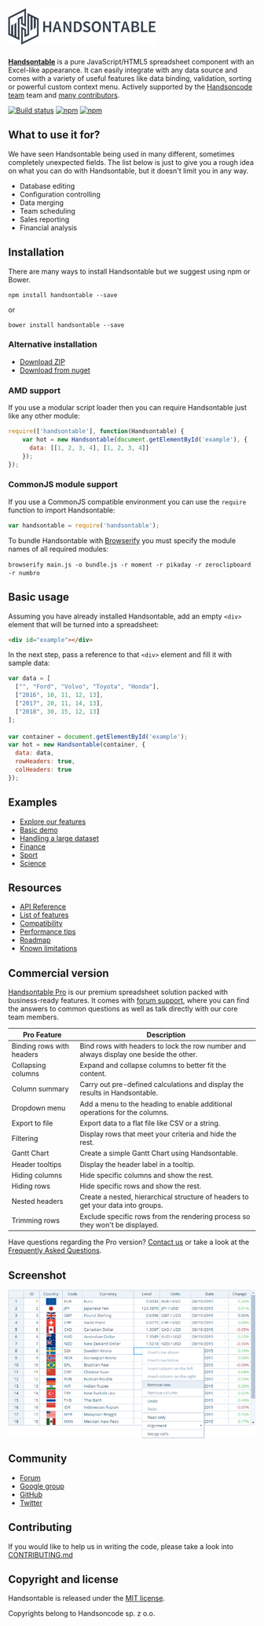 # [![Build Status](https://raw.githubusercontent.com/handsontable/static-files/master/Images/Logo/Handsontable/Handsontable-logo-300-74.png)](https://handsontable.com)

[**Handsontable**](https://handsontable.com) is a pure JavaScript/HTML5 spreadsheet component with an Excel-like appearance. It can easily integrate with any data source and comes with a variety of useful features like data binding, validation, sorting or powerful custom context menu. Actively supported by the [Handsoncode team](https://handsontable.html) team and [many contributors](https://github.com/handsontable/handsontable/graphs/contributors).

[![Build status](https://travis-ci.org/handsontable/handsontable.png?branch=master)](https://travis-ci.org/handsontable/handsontable)
[![npm](https://img.shields.io/github/contributors/handsontable/handsontable.svg)](https://github.com/handsontable/handsontable/graphs/contributors)
[![npm](https://img.shields.io/github/license/mashape/apistatus.svg)](https://github.com/handsontable/handsontable/blob/master/LICENSE)

## What to use it for?
We have seen Handsontable being used in many different, sometimes completely unexpected fields. The list below is just to give you a rough idea on what you can do with Handsontable, but it doesn't limit you in any way.

- Database editing
- Configuration controlling
- Data merging
- Team scheduling
- Sales reporting
- Financial analysis

## Installation
There are many ways to install Handsontable but we suggest using npm or Bower.

```
npm install handsontable --save
```
or 
```
bower install handsontable --save
```

### Alternative installation
- [Download ZIP](https://github.com/handsontable/handsontable/archive/master.zip)
- [Download from nuget](https://www.nuget.org/packages/Handsontable/)

### AMD support
If you use a modular script loader then you can require Handsontable just like any other module:

```javascript
require(['handsontable'], function(Handsontable) {
    var hot = new Handsontable(document.getElementById('example'), {
      data: [[1, 2, 3, 4], [1, 2, 3, 4]]
    });
});
```

### CommonJS module support
If you use a CommonJS compatible environment you can use the `require` function to import Handsontable:

```javascript
var handsontable = require('handsontable');
```
To bundle Handsontable with [Browserify](http://browserify.org) you must specify the module names of all required modules:

`browserify main.js -o bundle.js -r moment -r pikaday -r zeroclipboard -r numbro`

## Basic usage
Assuming you have already installed Handsontable, add an empty `<div>` element that will be turned into a spreadsheet:

```html
<div id="example"></div>
```
In the next step, pass a reference to that `<div>` element and fill it with sample data:
```javascript
var data = [
  ["", "Ford", "Volvo", "Toyota", "Honda"],
  ["2016", 10, 11, 12, 13],
  ["2017", 20, 11, 14, 13],
  ["2018", 30, 15, 12, 13]
];

var container = document.getElementById('example');
var hot = new Handsontable(container, {
  data: data,
  rowHeaders: true,
  colHeaders: true
});
```

## Examples
- [Explore our features](https://handsontable.com/examples.html)
- [Basic demo](http://jsfiddle.net/handsoncode/s6t768pq)
- [Handling a large dataset](http://jsfiddle.net/handsoncode/Lp4qn55v)
- [Finance](http://jsfiddle.net/handsoncode/b2g2h7oh)
- [Sport](http://jsfiddle.net/handsoncode/b5rvw5zk)
- [Science](http://jsfiddle.net/handsoncode/g1hnaxtt)

## Resources
- [API Reference](http://docs.handsontable.com/Core.html)
- [List of features](http://docs.handsontable.com/tutorial-features.html)
- [Compatibility](http://docs.handsontable.com/tutorial-compatibility.html)
- [Performance tips](http://docs.handsontable.com/tutorial-performance-tips.html)
- [Roadmap](https://trello.com/b/PztR4hpj/handsontable-roadmap-2016)
- [Known limitations](http://docs.handsontable.com/tutorial-known-limitations.html)

## Commercial version
[Handsontable Pro](https://handsontable.com/pricing.html) is our premium spreadsheet solution packed with business-ready features. It comes with [forum support](https://forum.handsontable.com), where you can find the answers to common questions as well as talk directly with our core team members.

| Pro Feature                 | Description                                                                            	|
|---------------------------	|----------------------------------------------------------------------------------------	|
| Binding rows with headers 	| Bind rows with headers to lock the row number and always display one beside the other. 	|
| Collapsing columns        	| Expand and collapse columns to better fit the content.                                 	|
| Column summary            	| Carry out pre-defined calculations and display the results in Handsontable.                 	|
| Dropdown menu             	| Add a menu to the heading to enable additional operations for the columns.             	|
| Export to file            	| Export data to a flat file like CSV or a string.                                       	|
| Filtering                 	| Display rows that meet your criteria and hide the rest.                                	|
| Gantt Chart               	| Create a simple Gantt Chart using Handsontable.                                        	|
| Header tooltips           	| Display the header label in a tooltip.                                                 	|
| Hiding columns            	| Hide specific columns and show the rest.                                               	|
| Hiding rows               	| Hide specific rows and show the rest.                                                  	|
| Nested headers            	| Create a nested, hierarchical structure of headers to get your data into groups.       	|
| Trimming rows             	| Exclude specific rows from the rendering process so they won't be displayed.           	|

Have questions regarding the Pro version? [Contact us](https://handsontable.com/contact.html?category=general_question) or take a look at the [Frequently Asked Questions](https://handsontable.com/faq.html).

## Screenshot
<p align="center">
<img src="https://raw.githubusercontent.com/handsontable/static-files/master/Images/Screenshots/handsontable-showcase.png" align="center" alt="Handsontable Screenshot"/>
</p>

## Community
- [Forum](https://forum.handsontable.com)
- [Google group](https://groups.google.com/forum/#!forum/handsontable)
- [GitHub](https://github.com/handsontable/handsontable/issues)
- [Twitter](https://twitter.com/handsontable)

## Contributing
If you would like to help us in writing the code, please take a look into [CONTRIBUTING.md](https://github.com/handsontable/handsontable/blob/master/CONTRIBUTING.md)

## Copyright and license
Handsontable is released under the [MIT license](https://github.com/handsontable/handsontable/blob/master/LICENSE).

Copyrights belong to Handsoncode sp. z o.o.
